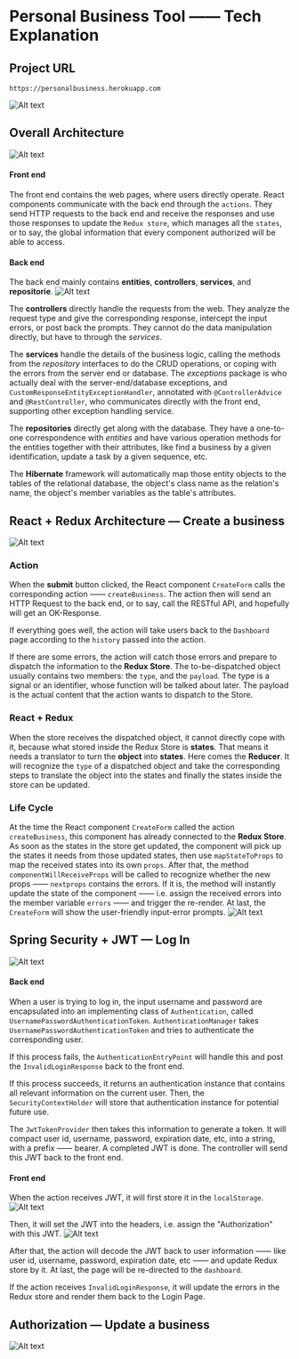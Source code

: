 # Personal Business Tool —— Tech Explanation

## Project URL
    https://personalbusiness.herokuapp.com
![Alt text](/images/Landing.png?raw=true "Landing Page")

## Overall Architecture
![Alt text](/images/OverallArchitecture.png?raw=true "Overall Architecture")

#### Front end
The front end contains the web pages, where users directly operate. React components communicate with the back end through the `actions`. They send HTTP requests to the back end and receive the responses and use those responses to update the `Redux store`, which manages all the `states`, or to say, the global information that every component authorized will be able to access. 

#### Back end
The back end mainly contains **entities**, **controllers**, **services**, and **repositorie**. 
![Alt text](/images/Serverend.png?raw=true "Server End Architecture")

The **controllers** directly handle the requests from the web. They analyze the request type and give the corresponding response, intercept the input errors, or post back the prompts. They cannot do the data manipulation directly, but have to through the *services*. 

The **services** handle the details of the business logic, calling the methods from the *repository* interfaces to do the CRUD operations, or coping with the errors from the server end or database. The *exceptions* package is who actually deal with the server-end/database exceptions, and  `CustomResponseEntityExceptionHandler`, annotated with `@ControllerAdvice` and `@RestController`, who communicates directly with the front end, supporting other exception handling service.

The **repositories** directly get along with the database. They have a one-to-one correspondence with *entities* and have various operation methods for the entities together with their attributes, like find a business by a given identification, update a task by a given sequence, etc. 

The **Hibernate** framework will automatically map those entity objects to the tables of the relational database, the object's class name as the relation's name, the object's member variables as the table's attributes. 


## React + Redux Architecture — Create a business
![Alt text](/images/React+ReduxCreatebusiness.png?raw=true "React + Redux - Create business")

### Action
When the **submit** button clicked, the React component `CreateForm` calls the corresponding action —— `createBusiness`. The action then will send an HTTP Request to the back end, or to say, call the RESTful API, and hopefully will get an OK-Response. 

If everything goes well, the action will take users back to the `Dashboard` page according to the `history` passed into the action. 

If there are some errors, the action will catch those errors and prepare to dispatch the information to the **Redux Store**. The to-be-dispatched object usually contains two members: the `type`, and the `payload`. The type is a signal or an identifier, whose function will be talked about later. The payload is the actual content that the action wants to dispatch to the Store. 

### React + Redux
When the store receives the dispatched object, it cannot directly cope with it, because what stored inside the Redux Store is **states**. That means it needs a translator to turn the **object** into **states**. Here comes the **Reducer**. It will recognize the `type` of a dispatched object and take the corresponding steps to translate the object into the states and finally the states inside the store can be updated. 

### Life Cycle
At the time the React component `CreateForm` called the action `createBusiness`, this component has already connected to the **Redux Store**. As soon as the states in the store get updated, the component will pick up the states it needs from those updated states, then use `mapStateToProps` to map the received states into its own `props`. After that, the method `componentWillReceiveProps` will be called to recognize whether the new props —— `nextprops` contains the errors. If it is, the method will instantly update the state of the component —— i.e. assign the received errors into the member variable `errors` —— and trigger the re-render. At last, the `CreateForm` will show the user-friendly input-error prompts. 
![Alt text](/images/CreateBusinessErrors.png "Create Business Errors")


## Spring Security + JWT — Log In
![Alt text](/images/Authentication.png?raw=true "Spring Security + JWT — Log In")

#### Back end
When a user is trying to log in, the input username and password are encapsulated into an implementing class of `Authentication`, called `UsernamePasswordAuthenticationToken`. `AuthenticationManager` takes `UsernamePasswordAuthenticationToken` and tries to authenticate the corresponding user.

If this process fails, the `AuthenticationEntryPoint` will handle this and post the `InvalidLoginResponse` back to the front end.

If this process succeeds, it returns an authentication instance that contains all relevant information on the current user. Then, the `SecurityContextHolder` will store that authentication instance for potential future use. 

The `JwtTokenProvider` then takes this information to generate a token. It will compact user id, username, password, expiration date, etc, into a string, with a prefix —— bearer. A completed JWT is done. The controller will send this JWT back to the front end. 

#### Front end
When the action receives JWT, it will first store it in the `localStorage`. 
![Alt text](/images/Headers.png?raw=true "Headers")

Then, it will set the JWT into the headers, i.e. assign the "Authorization" with this JWT.
![Alt text](/images/localStorage.png?raw=true "Local Storage")

After that, the action will decode the JWT back to user information —— like user id, username, password, expiration date, etc —— and update Redux store by it. At last, the page will be re-directed to the `dashboard`.

If the action receives `InvalidLoginResponse`, it will update the errors in the Redux store and render them back to the Login Page.






## Authorization — Update a business
![Alt text](/images/Autorization.png?raw=true "Authorization — Update a business")

